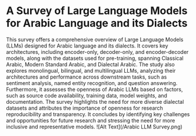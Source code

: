# A Survey of Large Language Models for Arabic Language and its Dialects
This survey offers a comprehensive overview of Large Language Models (LLMs) designed for Arabic language and its dialects. It covers key architectures, including encoder-only, decoder-only, and encoder-decoder models, along with the datasets used for pre-training, spanning Classical Arabic, Modern Standard Arabic, and Dialectal Arabic. The study also explores monolingual, bilingual, and multilingual LLMs, analyzing their architectures and performance across downstream tasks, such as sentiment analysis, named entity recognition, and question answering. Furthermore, it assesses the openness of Arabic LLMs based on factors, such as source code availability, training data, model weights, and documentation. The survey highlights the need for more diverse dialectal datasets and attributes the importance of openness for research reproducibility and transparency. It concludes by identifying key challenges and opportunities for future research and stressing the need for more inclusive and representative models.
![Alt Text](/Arabic LLM Survey.png)
